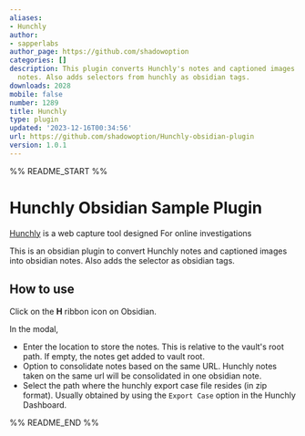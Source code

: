 ```yaml
---
aliases:
- Hunchly
author:
- sapperlabs
author_page: https://github.com/shadowoption
categories: []
description: This plugin converts Hunchly's notes and captioned images into obsidian
  notes. Also adds selectors from hunchly as obsidian tags.
downloads: 2028
mobile: false
number: 1289
title: Hunchly
type: plugin
updated: '2023-12-16T00:34:56'
url: https://github.com/shadowoption/Hunchly-obsidian-plugin
version: 1.0.1
---
```


%% README_START %%

# Hunchly Obsidian Sample Plugin

[Hunchly](https://www.hunch.ly) is a web capture tool designed For online investigations

This is an obsidian plugin to convert Hunchly notes and captioned images into obsidian notes. Also adds the selector as obsidian tags.

## How to use

Click on the **H** ribbon icon on Obsidian.

In the modal,
- Enter the location to store the notes.  This is relative to the vault's root path.  If empty, the notes get added to vault root.
- Option to consolidate notes based on the same URL.  Hunchly notes taken on the same url will be consolidated in one obsidian note.
- Select the path where the hunchly export case file resides (in zip format).  Usually obtained by using the `Export Case` option in the Hunchly Dashboard.


%% README_END %%
